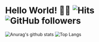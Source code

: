 # Hello World! 👩‍💻 ![Hits](https://hits.seeyoufarm.com/api/count/incr/badge.svg?url=https%3A%2F%2Fgithub.com%2Fjunji9072&count_bg=%2353EDB3&title_bg=%23666060&icon=github.svg&icon_color=%23E7E7E7&title=hits&edge_flat=false) ![GitHub followers](https://img.shields.io/github/followers/junji9072?style=social)
 
![Anurag's github stats](https://github-readme-stats.vercel.app/api?username=junji9072&theme=dracula&hide=contribs,prs)  ![Top Langs](https://github-readme-stats.vercel.app/api/top-langs/?username=junji9072&layout=compact&theme=dracula)
